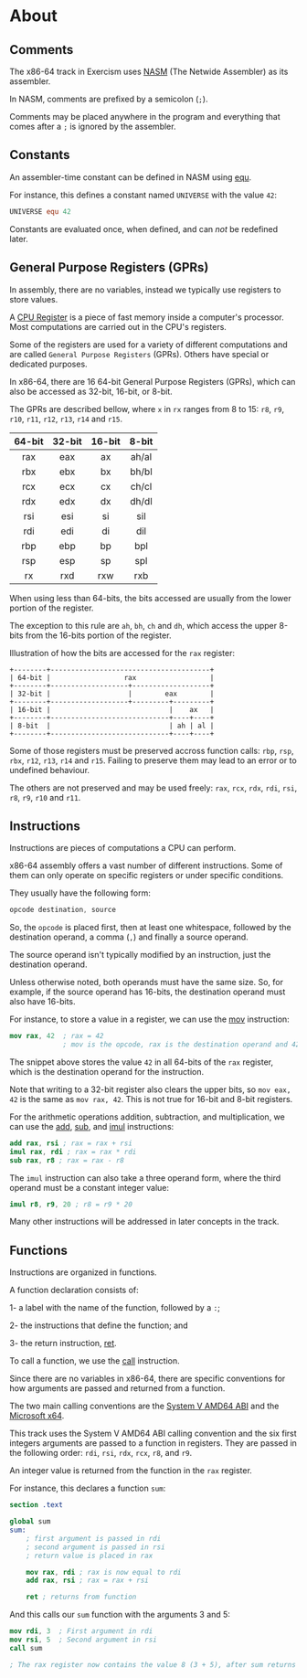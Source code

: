 # About

## Comments

The x86-64 track in Exercism uses [NASM][nasm] (The Netwide Assembler) as its assembler.

In NASM, comments are prefixed by a semicolon (`;`).

Comments may be placed anywhere in the program and everything that comes after a `;` is ignored by the assembler.

## Constants

An assembler-time constant can be defined in NASM using [equ][equ].

For instance, this defines a constant named `UNIVERSE` with the value `42`:

```nasm
UNIVERSE equ 42
```

Constants are evaluated once, when defined, and can *not* be redefined later.

## General Purpose Registers (GPRs)

In assembly, there are no variables, instead we typically use registers to store values.

A [CPU Register][Processor-registers] is a piece of fast memory inside a computer's processor.
Most computations are carried out in the CPU's registers.

Some of the registers are used for a variety of different computations and are called `General Purpose Registers` (GPRs).
Others have special or dedicated purposes.

In x86-64, there are 16 64-bit General Purpose Registers (GPRs), which can also be accessed as 32-bit, 16-bit, or 8-bit.

The GPRs are described bellow, where `x` in `rx` ranges from 8 to 15: `r8`, `r9`, `r10`, `r11`, `r12`, `r13`, `r14` and `r15`.

| 64-bit    | 32-bit    | 16-bit    | 8-bit     |
|:---------:|:---------:|:---------:|:---------:|
|   rax     |   eax     |   ax      |   ah/al   |
|   rbx     |   ebx     |   bx      |   bh/bl   |
|   rcx     |   ecx     |   cx      |   ch/cl   |
|   rdx     |   edx     |   dx      |   dh/dl   |
|   rsi     |   esi     |   si      |   sil     |
|   rdi     |   edi     |   di      |   dil     |
|   rbp     |   ebp     |   bp      |   bpl     |
|   rsp     |   esp     |   sp      |   spl     |
|   rx      |   rxd     |   rxw     |   rxb     |

When using less than 64-bits, the bits accessed are usually from the lower portion of the register.

The exception to this rule are `ah`, `bh`, `ch` and `dh`, which access the upper 8-bits from the 16-bits portion of the register.

Illustration of how the bits are accessed for the `rax` register:

```
+--------+---------------------------------------+
| 64-bit |                  rax                  |
+--------+-------------------+-------------------+
| 32-bit |                   |        eax        |
+--------+-------------------+---------+---------+
| 16-bit |                             |    ax   |
+--------+-----------------------------+----+----+
| 8-bit  |                             | ah | al |
+--------+-----------------------------+----+----+
```

Some of those registers must be preserved accross function calls: `rbp`, `rsp`, `rbx`, `r12`, `r13`, `r14` and `r15`.
Failing to preserve them may lead to an error or to undefined behaviour.

The others are not preserved and may be used freely: `rax`, `rcx`, `rdx`, `rdi`, `rsi`, `r8`, `r9`, `r10` and `r11`.

## Instructions

Instructions are pieces of computations a CPU can perform.

x86-64 assembly offers a vast number of different instructions.
Some of them can only operate on specific registers or under specific conditions.

They usually have the following form:

```nasm
opcode destination, source
```

So, the `opcode` is placed first, then at least one whitespace, followed by the destination operand, a comma (`,`) and finally a source operand.

The source operand isn't typically modified by an instruction, just the destination operand.

Unless otherwise noted, both operands must have the same size.
So, for example, if the source operand has 16-bits, the destination operand must also have 16-bits.

For instance, to store a value in a register, we can use the [mov][mov] instruction:

```nasm
mov rax, 42  ; rax = 42
             ; mov is the opcode, rax is the destination operand and 42 is the source operand
```

The snippet above stores the value `42` in all 64-bits of the `rax` register, which is the destination operand for the instruction.

Note that writing to a 32-bit register also clears the upper bits, so `mov eax, 42` is the same as `mov rax, 42`.
This is not true for 16-bit and 8-bit registers.

For the arithmetic operations addition, subtraction, and multiplication, we can use the [add][add], [sub][sub], and [imul][imul] instructions:

```nasm
add rax, rsi ; rax = rax + rsi
imul rax, rdi ; rax = rax * rdi
sub rax, r8 ; rax = rax - r8
```

The `imul` instruction can also take a three operand form, where the third operand must be a constant integer value:

```nasm
imul r8, r9, 20 ; r8 = r9 * 20
```

Many other instructions will be addressed in later concepts in the track.

## Functions

Instructions are organized in functions.

A function declaration consists of:

1- a label with the name of the function, followed by a `:`;

2- the instructions that define the function; and

3- the return instruction, [ret][ret].

To call a function, we use the [call][call] instruction.

Since there are no variables in x86-64, there are specific conventions for how arguments are passed and returned from a function.

The two main calling conventions are the [System V AMD64 ABI][SystemV] and the [Microsoft x64][Microsoft].

This track uses the System V AMD64 ABI calling convention and the six first integers arguments are passed to a function in registers.
They are passed in the following order: `rdi`, `rsi`, `rdx`, `rcx`, `r8`, and `r9`.

An integer value is returned from the function in the `rax` register.

For instance, this declares a function `sum`:

```nasm
section .text

global sum
sum:
    ; first argument is passed in rdi
    ; second argument is passed in rsi
    ; return value is placed in rax

    mov rax, rdi ; rax is now equal to rdi
    add rax, rsi ; rax = rax + rsi

    ret ; returns from function
```

And this calls our `sum` function with the arguments 3 and 5:

```nasm
mov rdi, 3  ; First argument in rdi
mov rsi, 5  ; Second argument in rsi
call sum

; The rax register now contains the value 8 (3 + 5), after sum returns
```

[equ]: https://www.nasm.us/xdoc/2.16.03/html/nasmdoc3.html#section-3.2.4
[Processor-registers]: https://en.wikipedia.org/wiki/Processor_register
[nasm]: https://www.nasm.us/xdoc/2.16.03/html/nasmdoc0.html
[mov]: https://www.felixcloutier.com/x86/mov
[add]: https://www.felixcloutier.com/x86/add
[sub]: https://www.felixcloutier.com/x86/sub
[imul]: https://www.felixcloutier.com/x86/imul
[SystemV]: https://www.uclibc.org/docs/psABI-x86_64.pdf
[Microsoft]: https://learn.microsoft.com/en-us/cpp/build/x64-calling-convention?view=msvc-170
[call]: https://www.felixcloutier.com/x86/call
[ret]: https://www.felixcloutier.com/x86/ret
